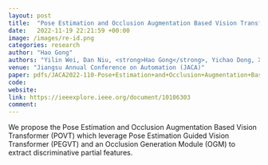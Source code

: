 ```yaml
---
layout: post
title:  "Pose Estimation and Occlusion Augmentation Based Vision Transformer for Occluded Person Re-Identification"
date:   2022-11-19 22:21:59 +00:00
image: /images/re-id.png
categories: research
author: "Hao Gong"
authors: "Yilin Wei, Dan Niu, <strong>Hao Gong</strong>, Yichao Dong, Xisong Chen, Ziheng Xu"
venue: "Jiangsu Annual Conference on Automation (JACA)"
paper: pdfs/JACA2022-110-Pose+Estimation+and+Occlusion+Augmentation+Based+Vision+Transformer+for+Occluded+Person+Re-identification.pdf
code:
website:
link: https://ieeexplore.ieee.org/document/10106303
comment: 
---
```

We propose the Pose Estimation and Occlusion Augmentation Based Vision Transformer (POVT) which leverage Pose Estimation Guided Vision Transformer (PEGVT) and an Occlusion Generation Module (OGM) to extract discriminative partial features. 

